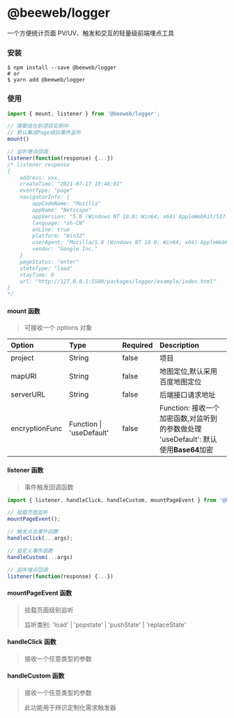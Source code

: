 # @beeweb/logger

一个方便统计页面 PV/UV、触发和交互的轻量级前端埋点工具

### 安装

```shell
$ npm install --save @beeweb/logger
# or
$ yarn add @beeweb/logger
```

### 使用

```js
import { mount, listener } from '@beeweb/logger';

// 需要挂在到项目实例中
// 默认集成Page级别事件监听
mount()

// 监听埋点回调
listener(function(response) {...})
/* listener response
{
    address: xxx,
    createTime: "2021-07-17 19:46:01"
    eventType: "page"
    navigatorInfo: {
    	appCodeName: "Mozilla"
        appName: "Netscape"
        appVersion: "5.0 (Windows NT 10.0; Win64; x64) AppleWebKit/537.36 (KHTML, like Gecko) Chrome/91.0.4472.124 Safari/537.36 Edg/91.0.864.70"
        language: "zh-CN"
        onLine: true
        platform: "Win32"
        userAgent: "Mozilla/5.0 (Windows NT 10.0; Win64; x64) AppleWebKit/537.36 (KHTML, like Gecko) Chrome/91.0.4472.124 Safari/537.36 Edg/91.0.864.70"
        vendor: "Google Inc."
    }
    pageStatus: "enter"
    stateType: "load"
    stayTime: 0
    url: "http://127.0.0.1:5500/packages/logger/example/index.html"
}
*/
```

#### mount 函数

> 可接收一个 options 对象

| Option         | Type                     | Required | Description                                                                               |
| :------------- | :----------------------- | :------- | :---------------------------------------------------------------------------------------- |
| project        | String                   | false    | 项目                                                                                      |
| mapURI         | String                   | false    | 地图定位,默认采用百度地图定位                                                             |
| serverURL      | String                   | false    | 后端接口请求地址                                                                          |
| encryptionFunc | Function \| 'useDefault' | false    | Function: 接收一个加密函数,对监听到的参数做处理<br />'useDefault': 默认使用**Base64**加密 |

#### listener 函数

> 事件触发回调函数

```js
import { listener, handleClick, handleCustom, mountPageEvent } from '@beeweb/logger';

// 挂载页面监听
mountPageEvent();

// 触发点击事件函数
handleClick(...args);

// 自定义事件函数
handleCustom(...args)

// 监听埋点回调
listener(function(response) {...})
```

#### mountPageEvent 函数

> 挂载页面级别监听
>
> 监听类别: 'load' | 'popstate' | 'pushState' | 'replaceState'

#### handleClick 函数

> 接收一个任意类型的参数

#### handleCustom 函数

> 接收一个任意类型的参数
>
> 此功能用于辨识定制化需求触发器
